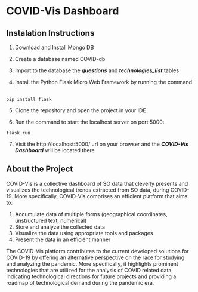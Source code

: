# COVID-Vis Dashboard
## Instalation Instructions
1. Download and Install Mongo DB

2. Create a database named COVID-db

3. Import to the database the **_questions_** and **_technologies_list_** tables

4. Install the Python Flask Micro Web Framework by running the command :
```
pip install flask
```

5. Clone the repository and open the project in your IDE

6. Run the command to start the localhost server on port 5000:
```
flask run
```
7. Visit the http://localhost:5000/ url on your browser and the **_COVID-Vis Dashboard_**  will be located there



## About the Project
COVID-Vis is a collective dashboard of SO data that cleverly presents and visualizes the technological trends extracted from SO data, during COVID-19. More specifically, COVID-Vis comprises an efficient platform that aims to:
1. Accumulate data of multiple forms (geographical coordinates, unstructured text, numerical)
2. Store and analyze the collected data
3. Visualize the data using appropriate tools and packages
4. Present the data in an efficient manner

The COVID-Vis platform contributes to the current developed solutions for COVID-19 by offering an alternative perspective on the race for studying and analyzing the pandemic. More specifically, it highlights prominent technologies that are utilized for the analysis of COVID related data, indicating technological directions for future projects and providing a roadmap of technological demand during the pandemic era.
